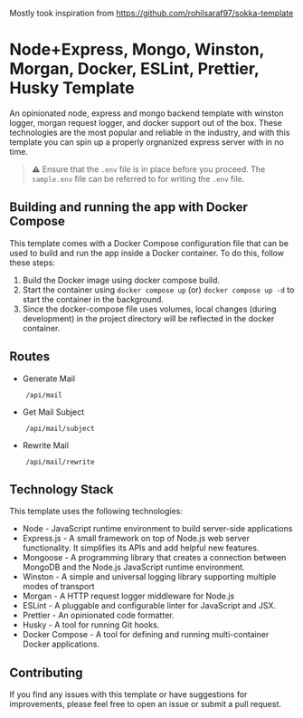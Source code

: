 Mostly took inspiration from https://github.com/rohilsaraf97/sokka-template
# Node+Express, Mongo, Winston, Morgan, Docker, ESLint, Prettier, Husky Template
An opinionated node, express and mongo backend template with winston logger, morgan request logger, and docker support out of the box. These technologies are the most popular and reliable in the industry, and with this template you can spin up a properly orgnanized express server with in no time.

> **⚠️**  Ensure that the `.env` file is in place before you proceed. The `sample.env` file can be referred to for writing the `.env` file.

## Building and running the app with Docker Compose
This template comes with a Docker Compose configuration file that can be used to build and run the app inside a Docker container. To do this, follow these steps:

1. Build the Docker image using docker compose build.
2. Start the container using `docker compose up` (or) `docker compose up -d` to start the container in the background.
3. Since the docker-compose file uses volumes, local changes (during development) in the project directory will be reflected in the docker container.

## Routes

 - Generate Mail
```
    /api/mail
```
 - Get Mail Subject
```
    /api/mail/subject
```

 - Rewrite Mail
```
    /api/mail/rewrite
```



## Technology Stack
This template uses the following technologies:

- Node - JavaScript runtime environment to build server-side applications
- Express.js - A small framework on top of Node.js web server functionality. It simplifies its APIs and add helpful new features.
- Mongoose - A programming library that creates a connection between MongoDB and the Node.js JavaScript runtime environment.
- Winston - A simple and universal logging library supporting multiple modes of transport
- Morgan - A HTTP request logger middleware for Node.js
- ESLint - A pluggable and configurable linter for JavaScript and JSX.
- Prettier - An opinionated code formatter.
- Husky - A tool for running Git hooks.
- Docker Compose - A tool for defining and running multi-container Docker applications.

## Contributing
If you find any issues with this template or have suggestions for improvements, please feel free to open an issue or submit a pull request.


